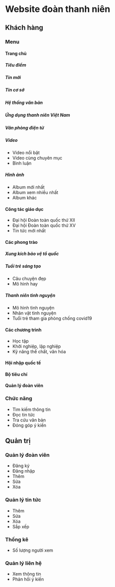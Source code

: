 # Website đoàn thanh niên
## Khách hàng
### Menu
#### Trang chủ
##### Tiêu điểm
##### Tin mới
##### Tin cơ sở
##### Hệ thống văn bản
##### Ứng dụng thanh niên Việt Nam
##### Văn phòng điện tử
##### Video
- Video nổi bật
- Video cùng chuyên mục
- Bình luận
##### Hình ảnh
- Album mới nhất
- Album xem nhiều nhất
- Album khác
#### Công tác giáo dục
- Đại hội Đoàn toàn quốc thứ XII
- Đại hội Đoàn toàn quốc thứ XV
- Tin tức mới nhất 
#### Các phong trào 
##### Xung kích bảo vệ tổ quốc
##### Tuổi trẻ sáng tạo
- Câu chuyện đẹp
- Mô hình hay
##### Thanh niên tình nguyện
- Mô hình tình nguyện
- Nhân vật tình nguyện
- Tuổi trẻ tham gia phòng chống covid19
 #### Các chương trình
 - Học tập
 - Khởi nghiệp, lập nghiệp
 - Kỹ năng thể chất, văn hóa
 #### Hội nhập quốc tế
 #### Bộ tiêu chí
 #### Quản lý đoàn viên
 
### Chức năng
- Tìm kiếm thông tin
- Đọc tin tức 
- Tra cứu văn bản 
- Đóng góp ý kiến
## Quản trị
### Quản lý đoàn viên
- Đăng ký
- Đăng nhập 
- Thêm 
- Sửa 
- Xóa 
### Quản lý tin tức
- Thêm
- Sửa 
- Xóa 
- Sắp xếp 
### Thống kê 
- Số lượng người xem 
### Quản lý liên hệ
- Xem thông tin 
- Phản hồi ý kiến 